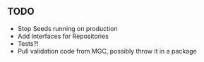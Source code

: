 ## TODO

- Stop Seeds running on production
- Add Interfaces for Repositories
- Tests?!
- Pull validation code from MGC, possibly throw it in a package
